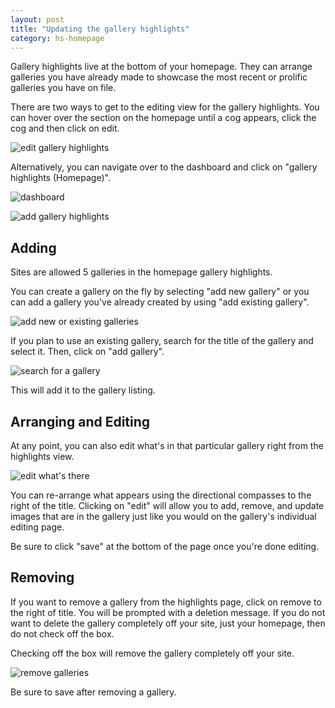 ```yaml
---
layout: post
title: "Updating the gallery highlights"
category: hs-homepage
---
```


Gallery highlights live at the bottom of your homepage. They can arrange galleries you have already made to showcase the most recent or prolific galleries you have on file.

There are two ways to get to the editing view for the gallery highlights. You can hover over the section on the homepage until a cog appears, click the cog and then click on edit.

![edit gallery highlights](/schoolsites-help/images/hs-files/gallery-highlight-edit.png)

Alternatively, you can navigate over to the dashboard and click on "gallery highlights (Homepage)".

![dashboard](/schoolsites-help/images/hs-files/add-content.png)

![add gallery highlights](/schoolsites-help/images/hs-files/dashboard-gallery-highlights.png)

## Adding

Sites are allowed 5 galleries in the homepage gallery highlights.

You can create a gallery on the fly by selecting "add new gallery" or you can add a gallery you've already created by using "add existing gallery".

![add new or existing galleries](/schoolsites-help/images/hs-files/add-new-existing.png)

If you plan to use an existing gallery, search for the title of the gallery and select it. Then, click on "add gallery".

![search for a gallery](/schoolsites-help/images/hs-files/celebrating-achievements.png)

This will add it to the gallery listing. 

## Arranging and Editing

At any point, you can also edit what's in that particular gallery right from the highlights view. 

![edit what's there](/schoolsites-help/images/hs-files/highlight-edits.png)

You can re-arrange what appears using the directional compasses to the right of the title. Clicking on "edit" will allow you to add, remove, and update images that are in the gallery just like you would on the gallery's individual editing page.

Be sure to click "save" at the bottom of the page once you're done editing.

## Removing

If you want to remove a gallery from the highlights page, click on remove to the right of title. You will be prompted with a deletion message. If you do not want to delete the gallery completely off your site, just your homepage, then do not check off the box. 

Checking off the box will remove the gallery completely off your site.

![remove galleries](/schoolsites-help/images/hs-files/remove-galleries.png)

Be sure to save after removing a gallery.